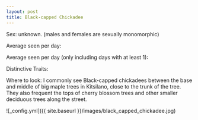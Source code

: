 ```yaml
---
layout: post
title: Black-capped Chickadee
---
```

Sex: unknown. (males and females are sexually monomorphic)

Average seen per day:

Average seen per day (only including days with at least 1):

Distinctive Traits:

Where to look: I commonly see Black-capped chickadees between the base and middle of big maple trees in Kitsilano, close to the trunk of the tree. They also frequent the tops of cherry blossom trees and other smaller deciduous trees along the street. 

![_config.yml]({{ site.baseurl }}/images/black_capped_chickadee.jpg)
